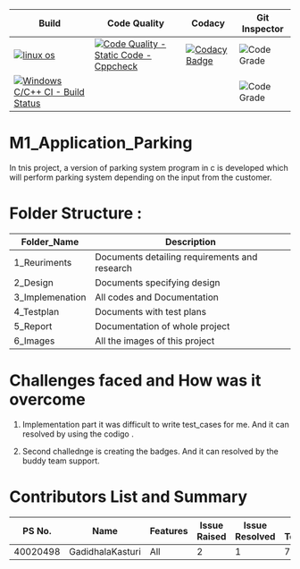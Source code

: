
Build | Code Quality  | Codacy  | Git Inspector
------|---------------|---------|---------------
[![linux os](https://github.com/GadidhalaKasturi/M1_Application_Parking/actions/workflows/linu.yml/badge.svg)](https://github.com/GadidhalaKasturi/M1_Application_Parking/actions/workflows/linu.yml) | [![Code Quality - Static Code - Cppcheck](https://github.com/GadidhalaKasturi/M1_Application_Parking/actions/workflows/cpp_check.yml/badge.svg)](https://github.com/GadidhalaKasturi/M1_Application_Parking/actions/workflows/cpp_check.yml) | [![Codacy Badge](https://app.codacy.com/project/badge/Grade/452514c7bc604f1c967c3c78819cc583)](https://www.codacy.com/gh/GadidhalaKasturi/M1_Application_Parking/dashboard?utm_source=github.com&amp;utm_medium=referral&amp;utm_content=GadidhalaKasturi/M1_Application_Parking&amp;utm_campaign=Badge_Grade) | ![Code Grade](https://api.codiga.io/project/29838/score/svg)
 [![Windows C/C++ CI - Build Status](https://github.com/GadidhalaKasturi/M1_Application_Parking/actions/workflows/Build%20windows.yml/badge.svg)](https://github.com/GadidhalaKasturi/M1_Application_Parking/actions/workflows/Build%20windows.yml) |    |     |  ![Code Grade](https://api.codiga.io/project/29838/status/svg)





# M1_Application_Parking

In tnis project, a version of parking system program in c is developed which will perform parking system depending on the input from the customer.

# Folder Structure :

Folder_Name      |  Description
-----------------|--------------
1_Reuriments     |  Documents detailing requirements and research
2_Design         |  Documents specifying design
3_Implemenation  |  All codes and Documentation
4_Testplan       |  Documents with test plans
  5_Report       |  Documentation of whole project
6_Images         |  All the images of this project

# Challenges faced and How was it overcome

1. Implementation part it was difficult to write test_cases for me. 
And it can resolved by using the codigo .

2. Second challednge is creating the badges. And it can resolved by the buddy team support.

# Contributors List and Summary

PS No. | Name  |  Features  |  Issue Raised  |  Issue Resolved  | No.of Testcases  | Testcase Pass
-------|-------|------------|----------------|------------------|------------------|---------------
40020498|GadidhalaKasturi| All | 2 | 1 | 7 | 7

